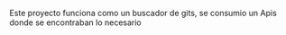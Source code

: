 
Este proyecto funciona como un buscador de gits, se consumio un Apis donde se encontraban lo necesario